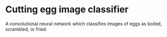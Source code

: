 # Cutting egg image classifier
A convolutional neural network which classifies images of eggs as boiled, scrambled, or fried.
